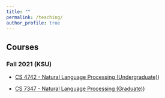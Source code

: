 ```yaml
---
title: ""
permalink: /teaching/
author_profile: true
---
```


## Courses

### Fall 2021 (KSU)

 - [CS 4742 - Natural Language Processing (Undergraduate)](http://ahafizk.github.io/teaching/cs4742.html))
 
 - [CS 7347 - Natural Language Processing (Graduate)](http://ahafizk.github.io/teaching/cs7347.md))

